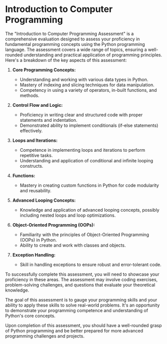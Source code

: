 # Introduction to Computer Programming

The "Introduction to Computer Programming Assessment" is a comprehensive evaluation designed to assess your proficiency in fundamental programming concepts using the Python programming language. The assessment covers a wide range of topics, ensuring a well-rounded understanding and practical application of programming principles. Here's a breakdown of the key aspects of this assessment:

1. **Core Programming Concepts:**
   - Understanding and working with various data types in Python.
   - Mastery of indexing and slicing techniques for data manipulation.
   - Competency in using a variety of operators, in-built functions, and methods.

2. **Control Flow and Logic:**
   - Proficiency in writing clear and structured code with proper statements and indentation.
   - Demonstrated ability to implement conditionals (if-else statements) effectively.

3. **Loops and Iterations:**
   - Competence in implementing loops and iterations to perform repetitive tasks.
   - Understanding and application of conditional and infinite looping constructs.

4. **Functions:**
   - Mastery in creating custom functions in Python for code modularity and reusability.

5. **Advanced Looping Concepts:**
   - Knowledge and application of advanced looping concepts, possibly including nested loops and loop optimizations.

6. **Object-Oriented Programming (OOPs):**
   - Familiarity with the principles of Object-Oriented Programming (OOPs) in Python.
   - Ability to create and work with classes and objects.

7. **Exception Handling:**
   - Skill in handling exceptions to ensure robust and error-tolerant code.

To successfully complete this assessment, you will need to showcase your proficiency in these areas. The assessment may involve coding exercises, problem-solving challenges, and questions that evaluate your theoretical knowledge.

The goal of this assessment is to gauge your programming skills and your ability to apply these skills to solve real-world problems. It's an opportunity to demonstrate your programming competence and understanding of Python's core concepts.

Upon completion of this assessment, you should have a well-rounded grasp of Python programming and be better prepared for more advanced programming challenges and projects.
